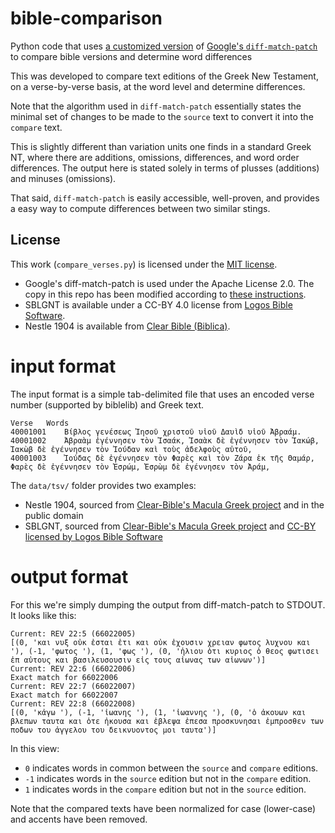 # bible-comparison

Python code that uses [a customized version](https://github.com/google/diff-match-patch/wiki/Line-or-Word-Diffs) of [Google's `diff-match-patch`](https://github.com/google/diff-match-patch) to compare bible versions and determine word differences

This was developed to compare text editions of the Greek New Testament, on a verse-by-verse basis, at the word level and determine differences.

Note that the algorithm used in `diff-match-patch` essentially states the minimal set of changes to be made to the `source` text to convert it into the `compare` text.

This is slightly different than variation units one finds in a standard Greek NT, where there are additions, omissions, differences, and word order differences. The output here is stated solely in terms of plusses (additions) and minuses (omissions).

That said, `diff-match-patch` is easily accessible, well-proven, and provides a easy way to compute differences between two similar stings.

## License

This work (`compare_verses.py`) is licensed under the [MIT license](LICENSE).

* Google's diff-match-patch is used under the Apache License 2.0. The copy in this repo has been modified according to [these instructions](https://github.com/google/diff-match-patch/wiki/Line-or-Word-Diffs).
* SBLGNT is available under a CC-BY 4.0 license from [Logos Bible Software](https://github.com/LogosBible/SBLGNT).
* Nestle 1904 is available from [Clear Bible (Biblica)](https://github.com/Clear-Bible/macula-greek/Nestle1904).

# input format

The input format is a simple tab-delimited file that uses an encoded verse number (supported by biblelib) and Greek text.

```
Verse	Words
40001001	Βίβλος γενέσεως Ἰησοῦ χριστοῦ υἱοῦ Δαυὶδ υἱοῦ Ἀβραάμ.
40001002	Ἀβραὰμ ἐγέννησεν τὸν Ἰσαάκ, Ἰσαὰκ δὲ ἐγέννησεν τὸν Ἰακώβ, Ἰακὼβ δὲ ἐγέννησεν τὸν Ἰούδαν καὶ τοὺς ἀδελφοὺς αὐτοῦ,
40001003	Ἰούδας δὲ ἐγέννησεν τὸν Φαρὲς καὶ τὸν Ζάρα ἐκ τῆς Θαμάρ, Φαρὲς δὲ ἐγέννησεν τὸν Ἑσρώμ, Ἑσρὼμ δὲ ἐγέννησεν τὸν Ἀράμ,
```

The `data/tsv/` folder provides two examples:

* Nestle 1904, sourced from [Clear-Bible's Macula Greek project](https://github.com/Clear-Bible/macula-greek) and in the public domain
* SBLGNT, sourced from [Clear-Bible's Macula Greek project](https://github.com/Clear-Bible/macula-greek) and [CC-BY licensed by Logos Bible Software](https://github.com/LogosBible/SBLGNT)

# output format

For this we're simply dumping the output from diff-match-patch to STDOUT. It looks like this:

```
Current: REV 22:5 (66022005)
[(0, 'και νυξ οὐκ ἐσται ἐτι και οὐκ ἐχουσιν χρειαν φωτος λυχνου και '), (-1, 'φωτος '), (1, 'φως '), (0, 'ἡλιου ὁτι κυριος ὁ θεος φωτισει ἐπ αὐτους και βασιλευσουσιν εἰς τους αἰωνας των αἰωνων')]
Current: REV 22:6 (66022006)
Exact match for 66022006
Current: REV 22:7 (66022007)
Exact match for 66022007
Current: REV 22:8 (66022008)
[(0, 'κἀγω '), (-1, 'ἰωανης '), (1, 'ἰωαννης '), (0, 'ὁ ἀκουων και βλεπων ταυτα και ὁτε ἠκουσα και ἐβλεψα ἐπεσα προσκυνησαι ἐμπροσθεν των ποδων του ἀγγελου του δεικνυοντος μοι ταυτα')]
```

In this view:

* `0` indicates words in common between the `source` and `compare` editions.
* `-1` indicates words in the `source` edition but not in the `compare` edition.
* `1` indicates words in the `compare` edition but not in the `source` edition.

Note that the compared texts have been normalized for case (lower-case) and accents have been removed.

